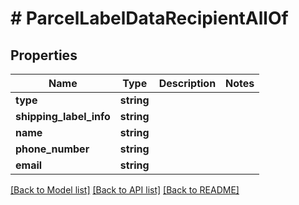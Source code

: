 # # ParcelLabelDataRecipientAllOf

## Properties

Name | Type | Description | Notes
------------ | ------------- | ------------- | -------------
**type** | **string** |  |
**shipping_label_info** | **string** |  |
**name** | **string** |  |
**phone_number** | **string** |  |
**email** | **string** |  |

[[Back to Model list]](../../README.md#models) [[Back to API list]](../../README.md#endpoints) [[Back to README]](../../README.md)

